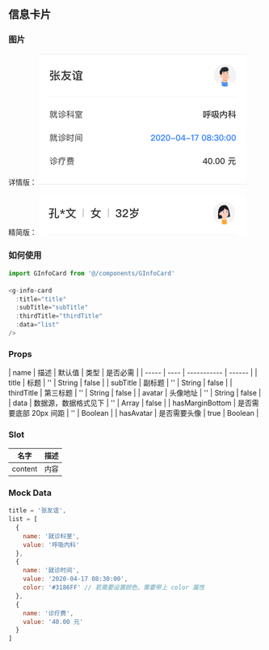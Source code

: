 ## 信息卡片

### 图片

详情版：
![image](./images/GInfoCard-1.png)

精简版：
![image](./images/GInfoCard-2.png)

### 如何使用

```javascript
import GInfoCard from '@/components/GInfoCard'

<g-info-card
  :title="title"
  :subTitle="subTitle"
  :thirdTitle="thirdTitle"
  :data="list"
/>
```

### Props

| name  | 描述 | 默认值      | 类型   | 是否必需 |
| ----- | ---- | ----------- | ------ |
| title | 标题 | '' | String | false |
| subTitle | 副标题 | '' | String | false |
| thirdTitle | 第三标题 | '' | String | false |
| avatar | 头像地址 | '' | String | false |
| data | 数据源，数据格式见下 | '' | Array | false |
| hasMarginBottom | 是否需要底部 20px 间距 | '' | Boolean |
| hasAvatar | 是否需要头像 | true | Boolean |

### Slot

| 名字 | 描述 |
| ---- | ---- |
| content | 内容 |

### Mock Data

```javascript
title = '张友谊',
list = [
  {
    name: '就诊科室',
    value: '呼吸内科'
  },
  {
    name: '就诊时间',
    value: '2020-04-17 08:30:00',
    color: '#3186FF' // 若需要设置颜色，需要带上 color 属性
  },
  {
    name: '诊疗费',
    value: '40.00 元'
  }
]
```
